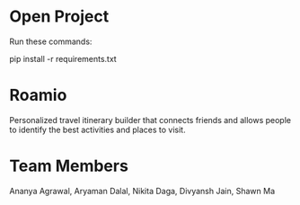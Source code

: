 # Open Project

Run these commands: 

pip install -r requirements.txt



# Roamio
Personalized travel itinerary builder that connects friends and allows people to identify the best activities and places to visit.

# Team Members 
Ananya Agrawal, Aryaman Dalal, Nikita Daga, Divyansh Jain, Shawn Ma



   
